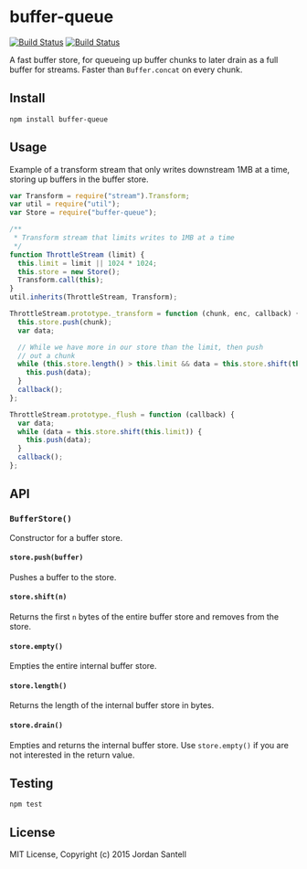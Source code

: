 # buffer-queue

[![Build Status](http://img.shields.io/travis/jsantell/buffer-queue.svg?style=flat-square)](https://travis-ci.org/jsantell/buffer-queue)
[![Build Status](http://img.shields.io/npm/v/buffer-queue.svg?style=flat-square)](https://www.npmjs.org/package/buffer-queue)

A fast buffer store, for queueing up buffer chunks to later drain as a full buffer for streams. Faster than `Buffer.concat` on every chunk.

## Install

```
npm install buffer-queue
```

## Usage

Example of a transform stream that only writes downstream 1MB at a time, storing
up buffers in the buffer store.

```javascript
var Transform = require("stream").Transform;
var util = require("util");
var Store = require("buffer-queue");

/**
 * Transform stream that limits writes to 1MB at a time
 */
function ThrottleStream (limit) {
  this.limit = limit || 1024 * 1024;
  this.store = new Store();
  Transform.call(this);
}
util.inherits(ThrottleStream, Transform);

ThrottleStream.prototype._transform = function (chunk, enc, callback) {
  this.store.push(chunk);
  var data;

  // While we have more in our store than the limit, then push
  // out a chunk
  while (this.store.length() > this.limit && data = this.store.shift(this.limit)) {
    this.push(data);
  }
  callback();
};

ThrottleStream.prototype._flush = function (callback) {
  var data;
  while (data = this.store.shift(this.limit)) {
    this.push(data);
  }
  callback();
};
```

## API

### `BufferStore()`

Constructor for a buffer store.

#### `store.push(buffer)`

Pushes a buffer to the store.

#### `store.shift(n)`

Returns the first `n` bytes of the entire buffer store and removes from the store.

#### `store.empty()`

Empties the entire internal buffer store.

#### `store.length()`

Returns the length of the internal buffer store in bytes.

#### `store.drain()`

Empties and returns the internal buffer store. Use `store.empty()` if you are not interested in the return value.

## Testing

```
npm test
```

## License

MIT License, Copyright (c) 2015 Jordan Santell
